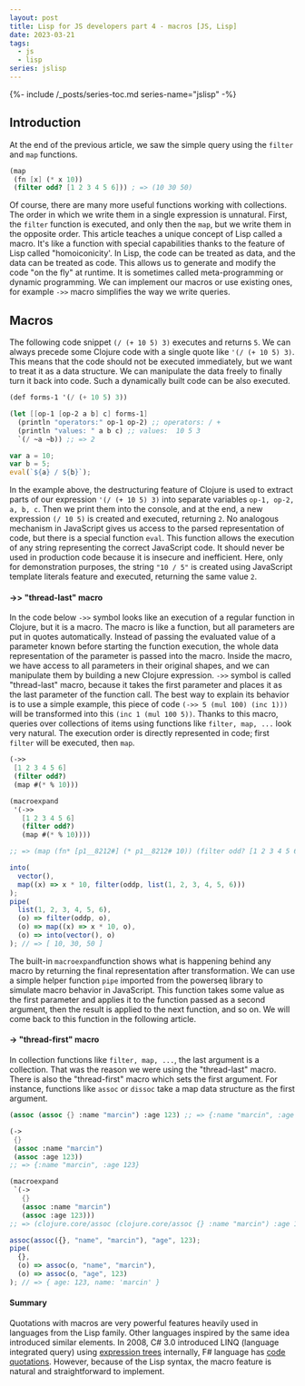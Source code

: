 ```yaml
---
layout: post
title: Lisp for JS developers part 4 - macros [JS, Lisp]
date: 2023-03-21
tags:
  - js
  - lisp
series: jslisp
---
```


{%- include /_posts/series-toc.md series-name="jslisp" -%}

## Introduction

At the end of the previous article, we saw the simple query using the `filter` and `map` functions.

```scheme
(map
 (fn [x] (* x 10))
 (filter odd? [1 2 3 4 5 6])) ; => (10 30 50)
```

Of course, there are many more useful functions working with collections. The order in which we write them in a single expression is unnatural. First, the `filter` function is executed, and only then the `map`, but we write them in the opposite order. This article teaches a unique concept of Lisp called a macro. It's like a function with special capabilities thanks to the feature of Lisp called "homoiconicity'. In Lisp, the code can be treated as data, and the data can be treated as code. This allows us to generate and modify the code "on the fly" at runtime. It is sometimes called meta-programming or dynamic programming. We can implement our macros or use existing ones, for example `->>` macro simplifies the way we write queries.

## Macros

The following code snippet `(/ (+ 10 5) 3)` executes and returns `5`. We can always precede some Clojure code with a single quote like `'(/ (+ 10 5) 3)`. This means that the code should not be executed immediately, but we want to treat it as a data structure. We can manipulate the data freely to finally turn it back into code. Such a dynamically built code can be also executed.

```scheme
(def forms-1 '(/ (+ 10 5) 3))

(let [[op-1 [op-2 a b] c] forms-1]
  (println "operators:" op-1 op-2) ;; operators: / +
  (println "values: " a b c) ;; values:  10 5 3
  `(/ ~a ~b)) ;; => 2
```

```js
var a = 10;
var b = 5;
eval(`${a} / ${b}`);
```

In the example above, the destructuring feature of Clojure is used to extract parts of our expression `'(/ (+ 10 5) 3)` into separate variables `op-1, op-2, a, b, c`. Then we print them into the console, and at the end, a new expression `(/ 10 5)` is created and executed, returning `2`. No analogous mechanism in JavaScript gives us access to the parsed representation of code, but there is a special function `eval`. This function allows the execution of any string representing the correct JavaScript code. It should never be used in production code because it is insecure and inefficient. Here, only for demonstration purposes, the string `"10 / 5"` is created using JavaScript template literals feature and executed, returning the same value `2`.

#### ->> "thread-last" macro

In the code below `->>` symbol looks like an execution of a regular function in Clojure, but it is a macro. The macro is like a function, but all parameters are put in quotes automatically. Instead of passing the evaluated value of a parameter known before starting the function execution, the whole data representation of the parameter is passed into the macro. Inside the macro, we have access to all parameters in their original shapes, and we can manipulate them by building a new Clojure expression. `->>` symbol is called "thread-last" macro, because it takes the first parameter and places it as the last parameter of the function call. The best way to explain its behavior is to use a simple example, this piece of code `(->> 5 (mul 100) (inc 1)))` will be transformed into this `(inc 1 (mul 100 5))`. Thanks to this macro, queries over collections of items using functions like `filter, map, ...` look very natural. The execution order is directly represented in code; first `filter` will be executed, then `map`.

```scheme
(->>
 [1 2 3 4 5 6]
 (filter odd?)
 (map #(* % 10)))

(macroexpand
 '(->>
   [1 2 3 4 5 6]
   (filter odd?)
   (map #(* % 10))))

;; => (map (fn* [p1__8212#] (* p1__8212# 10)) (filter odd? [1 2 3 4 5 6]))
```

```js
into(
  vector(),
  map((x) => x * 10, filter(oddp, list(1, 2, 3, 4, 5, 6)))
);
pipe(
  list(1, 2, 3, 4, 5, 6),
  (o) => filter(oddp, o),
  (o) => map((x) => x * 10, o),
  (o) => into(vector(), o)
); // => [ 10, 30, 50 ]
```

The built-in `macroexpand`function shows what is happening behind any macro by returning the final representation after transformation. We can use a simple helper function `pipe` imported from the powerseq library to simulate macro behavior in JavaScript. This function takes some value as the first parameter and applies it to the function passed as a second argument, then the result is applied to the next function, and so on. We will come back to this function in the following article.

#### -> "thread-first" macro

In collection functions like `filter, map, ...`, the last argument is a collection. That was the reason we were using the "thread-last" macro. There is also the "thread-first" macro which sets the first argument. For instance, functions like `assoc` or `dissoc` take a map data structure as the first argument.

```scheme
(assoc (assoc {} :name "marcin") :age 123) ;; => {:name "marcin", :age 123}

(->
 {}
 (assoc :name "marcin")
 (assoc :age 123))
;; => {:name "marcin", :age 123}

(macroexpand
 `(->
   {}
   (assoc :name "marcin")
   (assoc :age 123)))
;; => (clojure.core/assoc (clojure.core/assoc {} :name "marcin") :age 123)
```

```js
assoc(assoc({}, "name", "marcin"), "age", 123);
pipe(
  {},
  (o) => assoc(o, "name", "marcin"),
  (o) => assoc(o, "age", 123)
); // => { age: 123, name: 'marcin' }
```

#### Summary

Quotations with macros are very powerful features heavily used in languages from the Lisp family. Other languages inspired by the same idea introduced similar elements. In 2008, C# 3.0 introduced LINQ (language integrated query) using [expression trees](https://learn.microsoft.com/en-us/dotnet/csharp/advanced-topics/expression-trees) internally, F# language has [code quotations](https://learn.microsoft.com/en-us/dotnet/fsharp/language-reference/code-quotations). However, because of the Lisp syntax, the macro feature is natural and straightforward to implement.
